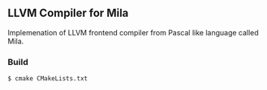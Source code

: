 ## LLVM Compiler for Mila

Implemenation of LLVM frontend compiler from Pascal like language called Mila.

### Build
```sh
$ cmake CMakeLists.txt
```
